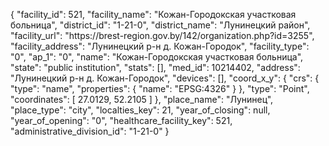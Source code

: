 {
    "facility_id": 521,
    "facility_name": "Кожан-Городокская участковая больница",
    "district_id": "1-21-0",
    "district_name": "Лунинецкий район",
    "facility_url": "https:\/\/brest-region.gov.by\/142\/organization.php?id=3255",
    "facility_address": "Лунинецкий р-н д. Кожан-Городок",
    "facility_type": "0",
    "ap_1": "0",
    "name": "Кожан-Городокская участковая больница",
    "state": "public institution",
    "stats": [],
    "med_id": 10214402,
    "address": "Лунинецкий р-н д. Кожан-Городок",
    "devices": [],
    "coord_x_y": {
        "crs": {
            "type": "name",
            "properties": {
                "name": "EPSG:4326"
            }
        },
        "type": "Point",
        "coordinates": [
            27.0129,
            52.2105
        ]
    },
    "place_name": "Лунинец",
    "place_type": "city",
    "localties_key": 21,
    "year_of_closing": null,
    "year_of_opening": "0",
    "healthcare_facility_key": 521,
    "administrative_division_id": "1-21-0"
}